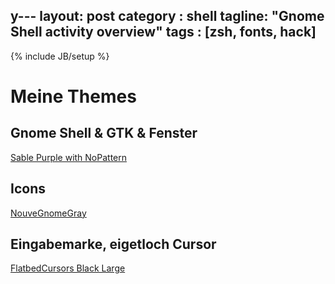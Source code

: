 y---
layout: post
category : shell
tagline: "Gnome Shell activity overview"
tags : [zsh, fonts, hack]
---
{% include JB/setup %}
# Meine Themes

## Gnome Shell & GTK & Fenster

[Sable Purple with NoPattern](http://killhellokitty.deviantart.com/art/Sable-3-14-28-02192015-507996540)


## Icons

[NouveGnomeGray](http://tsujan.deviantart.com/art/nouveGnomeGray-300365158)

## Eingabemarke, eigetloch Cursor

[FlatbedCursors Black Large](http://gnome-look.org/content/show.php/Flatbed+Cursors?content=52027)


